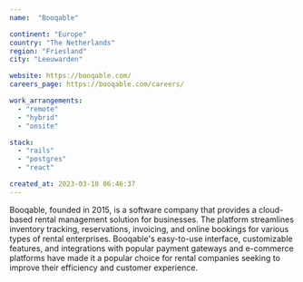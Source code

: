 ```yaml
---
name:  "Booqable"

continent: "Europe"
country: "The Netherlands"
region: "Friesland"
city: "Leeuwarden"

website: https://booqable.com/
careers_page: https://booqable.com/careers/

work_arrangements:
  - "remote"
  - "hybrid"
  - "onsite"

stack:
  - "rails"
  - "postgres"
  - "react"

created_at: 2023-03-10 06:46:37
---
```


Booqable, founded in 2015, is a software company that provides a cloud-based rental management solution for businesses. The platform streamlines inventory tracking, reservations, invoicing, and online bookings for various types of rental enterprises. Booqable's easy-to-use interface, customizable features, and integrations with popular payment gateways and e-commerce platforms have made it a popular choice for rental companies seeking to improve their efficiency and customer experience.
